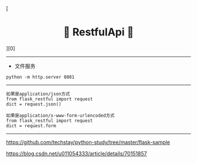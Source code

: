 [<h1 align = "center">:rocket: RestfulApi :facepunch:</h1>][0]

---
- 文件服务

`python -m http.server 8081`

---
```
如果是application/json方式
from flask_restful import request
dict = request.json()

如果是application/x-www-form-urlencoded方式
from flask_restful import request
dict = request.form

```
---

https://github.com/techstay/python-study/tree/master/flask-sample

https://blog.csdn.net/u011054333/article/details/70151857

